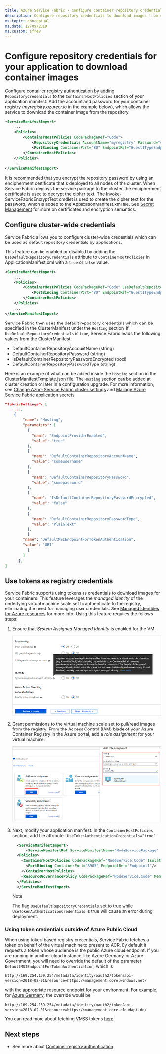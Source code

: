 ```yaml
---
title: Azure Service Fabric - Configure container repository credentials
description: Configure repository credentials to download images from container registry
ms.topic: conceptual
ms.date: 12/09/2019
ms.custom: sfrev
---
```


# Configure repository credentials for your application to download container images

Configure container registry authentication by adding `RepositoryCredentials` to the `ContainerHostPolicies` section of your application manifest. Add the account and password for your container registry (*myregistry.azurecr.io* in the example below), which allows the service to download the container image from the repository.

```xml
<ServiceManifestImport>
    ...
    <Policies>
        <ContainerHostPolicies CodePackageRef="Code">
            <RepositoryCredentials AccountName="myregistry" Password="=P==/==/=8=/=+u4lyOB=+=nWzEeRfF=" PasswordEncrypted="false"/>
            <PortBinding ContainerPort="80" EndpointRef="Guest1TypeEndpoint"/>
        </ContainerHostPolicies>
    </Policies>
    ...
</ServiceManifestImport>
```

It is recommended that you encrypt the repository password by using an encipherment certificate that's deployed to all nodes of the cluster. When Service Fabric deploys the service package to the cluster, the encipherment certificate is used to decrypt the cipher text. The Invoke-ServiceFabricEncryptText cmdlet is used to create the cipher text for the password, which is added to the ApplicationManifest.xml file.
See [Secret Management](service-fabric-application-secret-management.md) for more on certificates and encryption semantics.

## Configure cluster-wide credentials

Service Fabric allows you to configure cluster-wide credentials which can be used as default repository credentials by applications.

This feature can be enabled or disabled by adding the `UseDefaultRepositoryCredentials` attribute to `ContainerHostPolicies` in ApplicationManifest.xml with a `true` or `false` value.

```xml
<ServiceManifestImport>
    ...
    <Policies>
        <ContainerHostPolicies CodePackageRef="Code" UseDefaultRepositoryCredentials="true">
            <PortBinding ContainerPort="80" EndpointRef="Guest1TypeEndpoint"/>
        </ContainerHostPolicies>
    </Policies>
    ...
</ServiceManifestImport>
```

Service Fabric then uses the default repository credentials which can be specified in the ClusterManifest under the `Hosting` section.  If `UseDefaultRepositoryCredentials` is `true`, Service Fabric reads the following values from the ClusterManifest:

* DefaultContainerRepositoryAccountName (string)
* DefaultContainerRepositoryPassword (string)
* IsDefaultContainerRepositoryPasswordEncrypted (bool)
* DefaultContainerRepositoryPasswordType (string)

Here is an example of what can be added inside the `Hosting` section in the ClusterManifestTemplate.json file. The `Hosting` section can be added at cluster creation or later in a configuration upgrade. For more information, see [Change Azure Service Fabric cluster settings](service-fabric-cluster-fabric-settings.md) and [Manage Azure Service Fabric application secrets](service-fabric-application-secret-management.md)

```json
"fabricSettings": [
	...,
	{
        "name": "Hosting",
        "parameters": [
          {
            "name": "EndpointProviderEnabled",
            "value": "true"
          },
          {
            "name": "DefaultContainerRepositoryAccountName",
            "value": "someusername"
          },
          {
            "name": "DefaultContainerRepositoryPassword",
            "value": "somepassword"
          },
          {
            "name": "IsDefaultContainerRepositoryPasswordEncrypted",
            "value": "false"
          },
          {
            "name": "DefaultContainerRepositoryPasswordType",
            "value": "PlainText"
          },
          {
	    "name": "DefaultMSIEndpointForTokenAuthentication",
	    "value": "URI"
          }
        ]
      },
]
```

## Use tokens as registry credentials

Service Fabric supports using tokens as credentials to download images for your containers.  This feature leverages the *managed identity* of the underlying virtual machine scale set to authenticate to the registry, eliminating the need for managing user credentials.  See [Managed identities for Azure resources](../active-directory/managed-identities-azure-resources/overview.md) for more info.  Using this feature requires the follows steps:

1. Ensure that *System Assigned Managed Identity* is enabled for the VM.

    ![Azure portal: Create virtual machine scale set identity option](./media/configure-container-repository-credentials/configure-container-repository-credentials-acr-iam.png)

2. Grant permissions to the virtual machine scale set to pull/read images from the registry. From the Access Control (IAM) blade of your Azure Container Registry in the Azure portal, add a *role assignment* for your virtual machine:

    ![Add VM principal to ACR](./media/configure-container-repository-credentials/configure-container-repository-credentials-vmss-identity.png)

3. Next, modify your application manifest. In the `ContainerHostPolicies` section, add the attribute `‘UseTokenAuthenticationCredentials=”true”`.

    ```xml
      <ServiceManifestImport>
          <ServiceManifestRef ServiceManifestName="NodeServicePackage" ServiceManifestVersion="1.0"/>
      <Policies>
        <ContainerHostPolicies CodePackageRef="NodeService.Code" Isolation="process" UseTokenAuthenticationCredentials="true">
          <PortBinding ContainerPort="8905" EndpointRef="Endpoint1"/>
        </ContainerHostPolicies>
        <ResourceGovernancePolicy CodePackageRef="NodeService.Code" MemoryInMB="256"/>
      </Policies>
      </ServiceManifestImport>
    ```

    > [!NOTE]
    > The flag `UseDefaultRepositoryCredentials` set to true while `UseTokenAuthenticationCredentials` is true will cause an error during deployment.

### Using token credentials outside of Azure Public Cloud

When using token-based registry credentials, Service Fabric fetches a token on behalf of the virtual machine to present to ACR. By default it requests a token whose audience is the public Azure cloud endpoint. If you are running in another cloud instance, like Azure Germany, or Azure Government, you will need to override the default of the parameter `DefaultMSIEndpointForTokenAuthentication`, which is
```
http://169.254.169.254/metadata/identity/oauth2/token?api-version=2018-02-01&resource=https://management.core.windows.net/
```

with the appropriate resource endpoint for your environment. For example, for [Azure Germany](https://docs.microsoft.com/azure/germany/germany-developer-guide#endpoint-mapping), the override would be 

```
http://169.254.169.254/metadata/identity/oauth2/token?api-version=2018-02-01&resource=https://management.core.cloudapi.de/
```

You can read more about fetching VMSS tokens [here](https://docs.microsoft.com/azure/active-directory/managed-identities-azure-resources/how-to-use-vm-token).

## Next steps

* See more about [Container registry authentication](../container-registry/container-registry-authentication.md).
